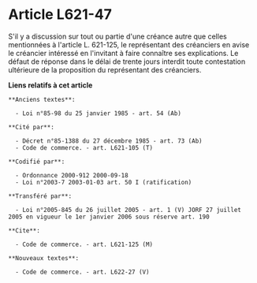 # Article L621-47

S'il y a discussion sur tout ou partie d'une créance autre que celles mentionnées à l'article L. 621-125, le représentant des
créanciers en avise le créancier intéressé en l'invitant à faire connaître ses explications. Le défaut de réponse dans le
délai de trente jours interdit toute contestation ultérieure de la proposition du représentant des créanciers.

**Liens relatifs à cet article**

	**Anciens textes**:

	  - Loi n°85-98 du 25 janvier 1985 - art. 54 (Ab)

	**Cité par**:

	  - Décret n°85-1388 du 27 décembre 1985 - art. 73 (Ab)
	  - Code de commerce. - art. L621-105 (T)

	**Codifié par**:

	  - Ordonnance 2000-912 2000-09-18
	  - Loi n°2003-7 2003-01-03 art. 50 I (ratification)

	**Transféré par**:

	  - Loi n°2005-845 du 26 juillet 2005 - art. 1 (V) JORF 27 juillet 2005 en vigueur le 1er janvier 2006 sous réserve art. 190

	**Cite**:

	  - Code de commerce. - art. L621-125 (M)

	**Nouveaux textes**:

	  - Code de commerce. - art. L622-27 (V)
